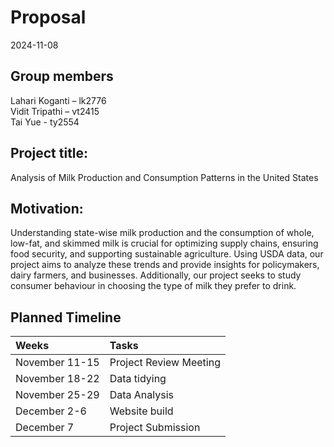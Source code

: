 Proposal
================
2024-11-08

## Group members

Lahari Koganti – lk2776  
Vidit Tripathi – vt2415  
Tai Yue - ty2554  

## Project title:

Analysis of Milk Production and Consumption Patterns in the United
States

## Motivation:

Understanding state-wise milk production and the consumption of whole,
low-fat, and skimmed milk is crucial for optimizing supply chains,
ensuring food security, and supporting sustainable agriculture. Using
USDA data, our project aims to analyze these trends and provide insights
for policymakers, dairy farmers, and businesses. Additionally, our
project seeks to study consumer behaviour in choosing the type of milk
they prefer to drink.

## Planned Timeline

| Weeks          | Tasks                  |
|:---------------|:-----------------------|
| November 11-15 | Project Review Meeting |
| November 18-22 | Data tidying           |
| November 25-29 | Data Analysis          |
| December 2-6   | Website build          |
| December 7     | Project Submission     |

